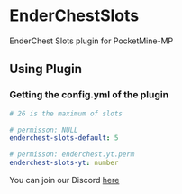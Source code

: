# EnderChestSlots
EnderChest Slots plugin for PocketMine-MP

## Using Plugin

### Getting the config.yml of the plugin

```YAML
# 26 is the maximum of slots

# permisson: NULL
enderchest-slots-default: 5

# permisson: enderchest.yt.perm
enderchest-slots-yt: number
```

You can join our Discord [here](https://discord.gg/Vyznuka)